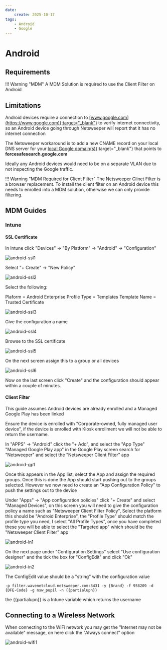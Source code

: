 ```yaml
---
date:
    create: 2025-10-17
tags:
    - Android
    - Google
---
```

# Android


## Requirements

!!! Warning "MDM"
    A MDM Solution is required to use the Client Filter on Android

## Limitations
Android devices require a connection to [www.google.com](https://www.google.com){:target="_blank"}  to verify internet connectivity, so an Android device going through Netsweeper will report that it has no internet connection

The Netsweeper workaround is to add a new CNAME record on your local DNS server for your [local Google domain(s)](https://www.google.com/supported_domains){:target="_blank"} that points to **forcesafesearch.google.com**

Ideally any Android devices would need to be on a separate VLAN due to not inspecting the Google traffic.

!!! Warning "MDM Required for Client Filter"
    The Netsweeper Clinet Filter is a browser replacement. To install the client filter on an Android device this needs to enrolled into a MDM solution, otherwise we can only provide filtering.

## MDM Guides

### Intune

#### SSL Certificate

In Intune click "Devices" -> "By Platform" -> "Android" -> "Configuration"

![android-ssl1](media/android/android-ssl1.png)

Select "+ Create" -> "New Policy"

![android-ssl2](media/android/android-ssl2.png)

Select the following:

Plaform = Android Enterprise
Profile Type = Templates
Template Name = Trusted Certificate

![android-ssl3](media/android/android-ssl3.png)

Give the configuration a name

![android-ssl4](media/android/android-ssl4.png)

Browse to the SSL certificate

![android-ssl5](media/android/android-ssl5.png)

On the next screen assign this to a group or all devices

![android-ssl6](media/android/android-ssl6.png)

Now on the last screen click "Create" and the configuration should appear within a couple of minutes.

#### Client Filter

This guide assumes Android devices are already enrolled and a Managed Google Play has been linked

Ensure the device is enrolled with "Corporate-owned, fully managed user device", if the device is enrolled with Kiosk enrollment we will not be able to return the username.

In "APPS" -> "Android" click the "+ Add", and select the "App Type" "Managed Google Play app" in the Google Play screen search for "Netsweeper" and select the "Netsweeper Client Filter" app

![android-gp1](media/android/android-gp1.png)

Once this appears in the App list, select the App and assign the required groups. Once this is done the App should start pushing out to the groups selected. However we now need to create an "App Configuration Policy" to push the settings out to the device

Under "Apps" -> "App configuration policies" click "+ Create" and select "Managed Devices", on this screen you will need to give the configuration policy a name such as "Netsweeper Client Filter Policy", Select the platform this should be "Android Enterprise", the "Profile Type" should match the profile type you need, I select "All Profile Types", once you have completed these you will be able to select the "Targeted app" which should be the "Netsweeper Client Filter" app

![android-in1](media/android/android-in1.png)

On the next page under "Configuration Settings" select "Use configuration designer" and the tick the box for "ConfigEdit" and click "Ok"

![android-in2](media/android/android-in2.png)

The ConfigEdit value should be a "string" with the configuration value

``` text
-p filter.wavenetcloud.netsweeper.com:3431 -y {Brand} -f 958209 -d {DFE-Code} -g nsw_pupil -n {{partialupn}} 
```

the {{partialupn}} is a Intune variable which returns the username

## Connecting to a Wireless Network

When connecting to the WiFi network you may get the "Internet may not be available" message, on here click the "Always connect" option

![android-wifi1](media/android/android-wifi1.png)